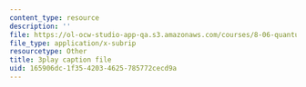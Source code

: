 ```yaml
---
content_type: resource
description: ''
file: https://ol-ocw-studio-app-qa.s3.amazonaws.com/courses/8-06-quantum-physics-iii-spring-2018/165906dc1f3542034625785772cecd9a_pBvHt3Nea6Q.srt
file_type: application/x-subrip
resourcetype: Other
title: 3play caption file
uid: 165906dc-1f35-4203-4625-785772cecd9a
---
```

